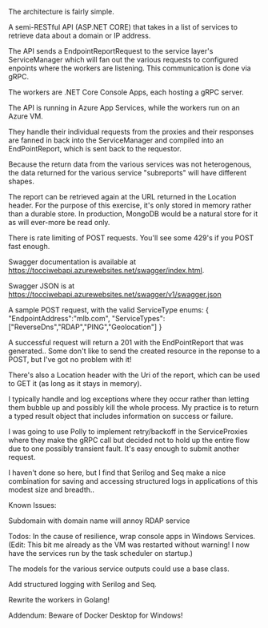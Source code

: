 
The architecture is fairly simple.

A semi-RESTful API (ASP.NET CORE) that takes in a list of services to retrieve data about a domain or IP address.

The API sends a EndpointReportRequest to the service layer's ServiceManager which will fan out the various requests to configured enpoints where the workers are listening.  This communication is done via gRPC.

The workers are .NET Core Console Apps, each hosting a gRPC server.

The API is running in Azure App Services, while the workers run on an Azure VM.

They handle their individual requests from the proxies and their responses are fanned in back into the ServiceManager and compiled into an EndPointReport, which is sent back to the requestor.

Because the return data from the various services was not heterogenous, the data returned for the various service "subreports" will have different shapes.

The report can be retrieved again at the URL returned in the Location header.  For the purpose of this exercise, it's only stored in memory rather than a durable store.  In production, MongoDB would be a natural store for it as will ever-more be read only.

There is rate limiting of POST requests.  You'll see some 429's if you POST fast enough.

Swagger documentation is available at https://tocciwebapi.azurewebsites.net/swagger/index.html.

Swagger JSON is at https://tocciwebapi.azurewebsites.net/swagger/v1/swagger.json

A sample POST request, with the valid ServiceType enums:
{
"EndpointAddress":"mlb.com",
"ServiceTypes":["ReverseDns","RDAP","PING","Geolocation"]
}

A successful request will return a 201 with the EndPointReport that was generated..  Some don't like to send the created resource in the reponse to a POST, but I've got no problem with it!

There's also a Location header with the Uri of the report, which can be used to GET it (as long as it stays in memory).

I typically handle and log exceptions where they occur rather than letting them bubble up and possibly kill the whole process.
My practice is to return a typed result object that includes information on success or failure.

I was going to use Polly to implement retry/backoff in the ServiceProxies where they make the gRPC call but decided not to hold up the entire flow due to one possibly transient fault.  It's easy enough to submit another request.

I haven't done so here, but I find that Serilog and Seq make a nice combination for saving and accessing structured logs in applications of this modest size and breadth..



Known Issues:

Subdomain with domain name will annoy RDAP service


Todos:
In the cause of resilience, wrap console apps in Windows Services. (Edit: This bit me already as the VM was restarted without warning!  I now have the services run by the task scheduler on startup.)

The models for the various service outputs could use a base class.

Add structured logging with Serilog and Seq.

Rewrite the workers in Golang!

Addendum: Beware of Docker Desktop for Windows!






